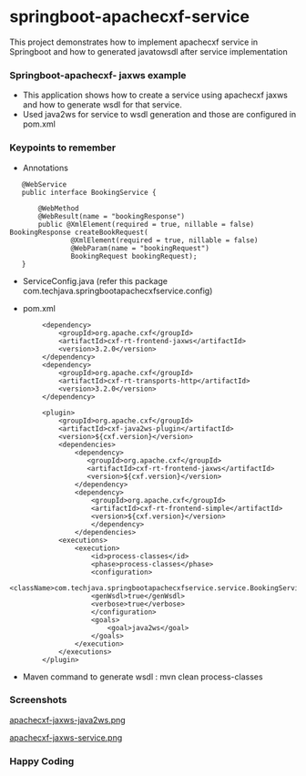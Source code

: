 # springboot-apachecxf-service
This project demonstrates how to implement apachecxf service in Springboot and how to generated javatowsdl after service implementation

### Springboot-apachecxf- jaxws example ###

* This application shows how to create a service using apachecxf jaxws and how to generate wsdl for that service.
* Used java2ws for service to wsdl generation and those are configured in pom.xml

### Keypoints to remember ###

* Annotations
    
```
   @WebService
   public interface BookingService {
   
       @WebMethod
       @WebResult(name = "bookingResponse")
       public @XmlElement(required = true, nillable = false) BookingResponse createBookRequest(
               @XmlElement(required = true, nillable = false)
               @WebParam(name = "bookingRequest")
               BookingRequest bookingRequest);
   }

```
* ServiceConfig.java (refer this package com.techjava.springbootapachecxfservice.config)

* pom.xml

```
        <dependency>
			<groupId>org.apache.cxf</groupId>
			<artifactId>cxf-rt-frontend-jaxws</artifactId>
			<version>3.2.0</version>
        </dependency>
        <dependency>
			<groupId>org.apache.cxf</groupId>
			<artifactId>cxf-rt-transports-http</artifactId>
			<version>3.2.0</version>
        </dependency>
		
		<plugin>
        	<groupId>org.apache.cxf</groupId>
        	<artifactId>cxf-java2ws-plugin</artifactId>
        	<version>${cxf.version}</version>
        	<dependencies>
                <dependency>
                   <groupId>org.apache.cxf</groupId>
                   <artifactId>cxf-rt-frontend-jaxws</artifactId>
                   <version>${cxf.version}</version>
                </dependency>
                <dependency>
                    <groupId>org.apache.cxf</groupId>
                    <artifactId>cxf-rt-frontend-simple</artifactId>
                    <version>${cxf.version}</version>
                    </dependency>
                </dependencies>			
            <executions>
        		<execution>
        			<id>process-classes</id>
        			<phase>process-classes</phase>
        			<configuration>
        			<className>com.techjava.springbootapachecxfservice.service.BookingService</className>
        			<genWsdl>true</genWsdl>
        			<verbose>true</verbose>
        			</configuration>
        		    <goals>
        		        <goal>java2ws</goal>
        	        </goals>
                </execution>
            </executions>
        </plugin>
``` 

* Maven command to generate wsdl : mvn clean process-classes

### Screenshots ###

[apachecxf-jaxws-java2ws.png](apachecxf-jaxws-java2ws)

[apachecxf-jaxws-service.png](apachecxf-jaxws-service)


### Happy Coding ###
